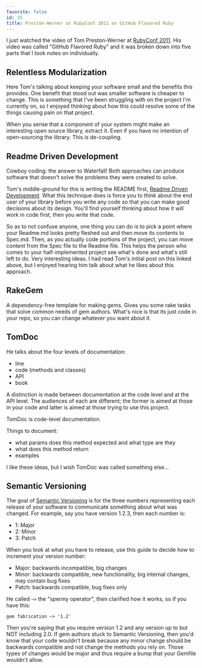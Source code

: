 ```yaml
---
favorite: false
id: 15
title: Preston-Werner at RubyConf 2011 on GitHub Flavored Ruby
---
```


I just watched the video of Tom Preston-Werner at [RubyConf 2011](http://confreaks.net/events/rubyconf2011). His video was called "GitHub Flavored Ruby" and it was broken down into five parts that I took notes on individually.

Relentless Modularization
-------------------------

Here Tom's talking about keeping your software small and the benefits this provides. One benefit that stood out was smaller software is cheaper to change. This is something that I've been struggling with on the project I'm currently on, so I enjoyed thinking about how this could resolve some of the things causing pain on that project.

When you sense that a component of your system might make an interesting open source library, extract it. Even if you have no intention of open-sourcing the library. This is de-coupling.

Readme Driven Development
-------------------------

Cowboy coding: the answer to Waterfall! Both approaches can produce software that doesn't solve the problems they were created to solve.

Tom's middle-ground for this is writing the README first, [Readme Driven Development](http://tom.preston-werner.com/2010/08/23/readme-driven-development.html). What this technique does is force you to think about the end user of your library before you write any code so that you can make good decisions about its design. You'll find yourself thinking about how it will work in code first, then you write that code.

So as to not confuse anyone, one thing you can do is to pick a point where your Readme.md looks pretty fleshed out and then move its contents to Spec.md. Then, as you actually code portions of the project, you can move content from the Spec file to the Readme file. This helps the person who comes to your half-implemented project see what's done and what's still left to do. Very interesting ideas. I had read Tom's initial post on this linked above, but I enjoyed hearing him talk about what he likes about this approach.

RakeGem
-------

A dependency-free template for making gems. Gives you some rake tasks that solve common needs of gem authors. What's nice is that its just code in your repo, so you can change whatever you want about it.

TomDoc
------

He talks about the four levels of documentation:

* line
* code (methods and classes)
* API
* book

A distinction is made between documentation at the code level and at the API level. The audiences of each are different; the former is aimed at those in your code and latter is aimed at those trying to use this project.

TomDoc is code-level documentation.

Things to document:

* what params does this method expected and what type are they
* what does this method return
* examples

I like these ideas, but I wish TomDoc was called something else...

Semantic Versioning
-------------------

The goal of [Semantic Versioning](http://semver.org/) is for the three numbers representing each release of your software to communicate something about what was changed. For example, say you have version 1.2.3, then each number is:

* 1: Major
* 2: Minor
* 3: Patch

When you look at what you have to release, use this guide to decide how to increment your version number:

* Major: backwards incompatible, big changes
* Minor: backwards compatible, new functionality, big internal changes, may contain bug fixes
* Patch: backwards compatible, bug fixes only

He called `~>` the "spermy operator", then clarified how it works, so if you have this:

	gem fabrication ~> '1.2'

Then you're saying that you require version 1.2 and any version up to but NOT including 2.0. If gem authors stuck to Semantic Versioning, then you'd know that your code wouldn't break because any minor change should be backwards compatible and not change the methods you rely on. Those types of changes would be major and thus require a bump that your Gemfile wouldn't allow.
